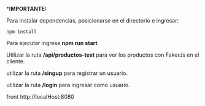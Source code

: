 ***IMPORTANTE:**

Para instalar dependencias, posicionarse en el directorio e ingresar:
```
npm install
```
Para ejecutar ingrese **npm run start**

Utilizar la ruta **/api/productos-test** para ver los productos con FakerJs en el cliente.

utilizar la ruta **/singup** para registrar un usuario.

utilizar la ruta **/login** para ingresar como usuario.

front http://localHost:8080

